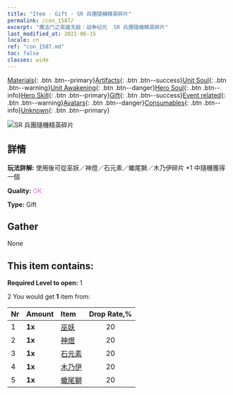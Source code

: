 ```yaml
---
title: "Item - Gift - SR 兵團隨機精英碎片"
permalink: /con_1587/
excerpt: "魔法门之英雄无敌：战争纪元  SR 兵團隨機精英碎片"
last_modified_at: 2021-06-15
locale: cn
ref: "con_1587.md"
toc: false
classes: wide
---
```

 [Materials](/ItemsCN/){: .btn .btn--primary}[Artifacts](/ItemsCN/Artifacts/){: .btn .btn--success}[Unit Soul](/ItemsCN/UnitSoul/){: .btn .btn--warning}[Unit Awakening](/ItemsCN/UnitAwakening/){: .btn .btn--danger}[Hero Soul](/ItemsCN/HeroSoul/){: .btn .btn--info}[Hero Skill](/ItemsCN/HeroSkill/){: .btn .btn--primary}[Gift](/ItemsCN/Gift/){: .btn .btn--success}[Event related](/ItemsCN/Events/){: .btn .btn--warning}[Avatars](/ItemsCN/Avatars/){: .btn .btn--danger}[Consumables](/ItemsCN/Consumables/){: .btn .btn--info}[Unknown](/ItemsCN/Unknown/){: .btn .btn--primary}

 ![SR 兵團隨機精英碎片](/images/t/i_907182.png)

## 詳情
 **玩法詳解:** 使用後可從巫妖／神燈／石元素／蠍尾獅／木乃伊碎片 *1 中隨機獲得一個

 **Quality:** <span style="color: #DA70D6">OK</span>

 **Type:** Gift

## Gather

  None

## This item contains:

 **Required Level to open:** 1

 2 You would get **1** item  from:

  | Nr | Amount |     Item    | Drop Rate,% |
  |:---|:-------|:------------|:---------:|
  | 1 |  **1x** | [巫妖](/cn/Items/unt_212/) | 20 | 
  | 2 |  **1x** | [神燈](/cn/Items/unt_239/) | 20 | 
  | 3 |  **1x** | [石元素](/cn/Items/unt_266/) | 20 | 
  | 4 |  **1x** | [木乃伊](/cn/Items/unt_215/) | 20 | 
  | 5 |  **1x** | [蠍尾獅](/cn/Items/unt_249/) | 20 | 

